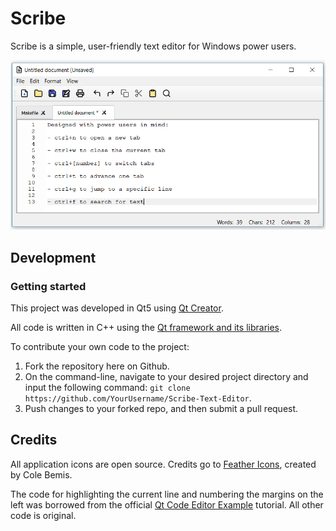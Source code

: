 # Scribe

Scribe is a simple, user-friendly text editor for Windows power users.

![](CustomTextEditor/screenshots/Screenshot1.PNG)

## Development

### Getting started

This project was developed in Qt5 using [Qt Creator](https://www.qt.io/download-qt-installer?hsCtaTracking=9f6a2170-a938-42df-a8e2-a9f0b1d6cdce%7C6cb0de4f-9bb5-4778-ab02-bfb62735f3e5).

All code is written in C++ using the [Qt framework and its libraries](http://doc.qt.io/).

To contribute your own code to the project:

1. Fork the repository here on Github.
2. On the command-line, navigate to your desired project directory and input the following command: `git clone https://github.com/YourUsername/Scribe-Text-Editor`.
3. Push changes to your forked repo, and then submit a pull request.

## Credits

All application icons are open source. Credits go to [Feather Icons](https://feathericons.com/), created by Cole Bemis.

The code for highlighting the current line and numbering the margins on the left was borrowed from the official [Qt Code Editor Example](http://doc.qt.io/qt-5/qtwidgets-widgets-codeeditor-example.html) tutorial. All other code is original.